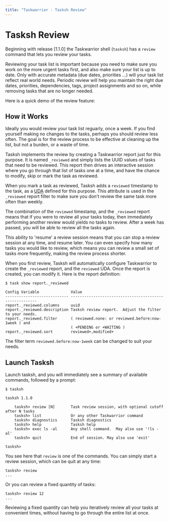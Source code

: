 ```yaml
---
title: "Taskwarrior - Tasksh Review"
---
```


# Tasksh Review

Beginning with release [1.1.0] the Taskwarrior shell
(`tasksh`) has a `review` command that lets you review your tasks.

Reviewing your task list is important because you need to make sure you work on
the more urgent tasks first, and also make sure your list is up to date. Only
with accurate metadata (due dates, priorities \...) will your task list reflect
real world needs. Periodic review will help you maintain the right due dates,
priorities, dependencies, tags, project assignments and so on, while removing
tasks that are no longer needed.

Here is a quick demo of the review feature:


## How it Works

Ideally you would review your task list reguarly, once a week. If you find
yourself making no changes to the tasks, perhaps you should review less often.
The goal is for the review process to be effective at cleaning up the list, but
not a burden, or a waste of time.

Tasksh implements the review by creating a Taskwarrior report just for this
purpose. It is named `_reviewed` and simply lists the UUID values of tasks that
need to be reviewed. This report then drives an interactive session where you go
through that list of tasks one at a time, and have the chance to modify, skip or
mark the task as reviewed.

When you mark a task as reviewed, Tasksh adds a `reviewed` timestamp to the
task, as a [UDA](/docs/udas) defined for this purpose. This attribute is
used in the `_reviewed` report filter to make sure you don\'t review the same
task more often than weekly.

The combination of the `reviewed` timestamp, and the `_reviewed` report means
that if you were to review all your tasks today, then immediately performing
another review would yields no tasks to review. After a week has passed, you
will be able to review all the tasks again.

This ability to \'resume\' a review session means that you can stop a review
session at any time, and resume later. You can even specify how many tasks you
would like to review, which means you can review a small set of tasks more
frequently, making the review process shorter.

When you first review, Tasksh will automatically configure Taskwarrior to create
the `_reviewed` report, and the `reviewed` UDA. Once the report is created, you
can modify it. Here is the report definition:

    $ task show report._reviewed

    Config Variable              Value
    ---------------------------- -------------------------------------------------------
    report._reviewed.columns     uuid
    report._reviewed.description Tasksh review report.  Adjust the filter to your needs.
    report._reviewed.filter      ( reviewed.none: or reviewed.before:now-1week ) and
                                 ( +PENDING or +WAITING )
    report._reviewed.sort        reviewed+,modified+

The filter term `reviewed.before:now-1week` can be changed to suit your needs.


## Launch Tasksh

Launch tasksh, and you will immediately see a summary of available commands,
followed by a prompt:

    $ tasksh

    tasksh 1.1.0

        tasksh> review [N]       Task review session, with optional cutoff after N tasks
        tasksh> list             Or any other Taskwarrior command
        tasksh> diagnostics      Tasksh diagnostics
        tasksh> help             Tasksh help
        tasksh> exec ls -al      Any shell command.  May also use '!ls -al'
        tasksh> quit             End of session. May also use 'exit'

    tasksh> 

You see here that `review` is one of the commands. You can simply start a review
session, which can be quit at any time:

    tasksh> review
    ...

Or you can review a fixed quantity of tasks:

    tasksh> review 12
    ...

Reviewing a fixed quantity can help you iteratively review all your tasks at
convenient times, without having to go through the entire list at once.
